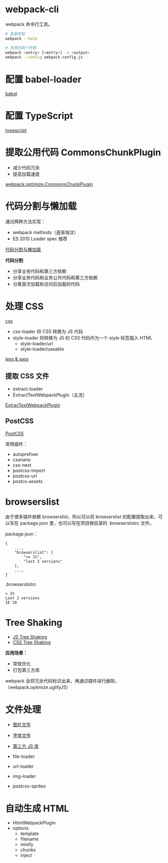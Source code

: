 # webpack-cli

webpack 命令行工具。

```sh
# 查看帮助
webpack --help

# 常用的两个参数
webpack <entry> [<entry>] -o <output>
webpack --config webpack.config.js
```

# 配置 babel-loader

[babel](./babel/babel.md)

# 配置 TypeScript

[typescript](./typescript/typescript.md)

# 提取公用代码 CommonsChunkPlugin

* 减少代码冗余
* 提高加载速度

[webpack.optimize.CommonsChunkPlugin](./webpack.optimize/CommonsChunkPlugin.md)

# 代码分割与懒加载

通过两种方法实现：

* webpack methods（逐渐淘汰）
* ES 2015 Loader spec 推荐

[代码分割与懒加载](./代码分割与懒加载/代码分割与懒加载.md)

**代码分割**

* 分享业务代码和第三方依赖
* 分享业务代码和业务公共代码和第三方依赖
* 分离首次加载和访问后加载的代码

# 处理 CSS

[css](./css/css.md)

* css-loader 将 CSS 转换为 JS 代码
* style-loader 将转换为 JS 的 CSS 代码作为一个 style 标签插入 HTML
  * style-loader/url
  * style-loader/useable

[less & sass](./css/less_sass.md)

## 提取 CSS 文件

* extract-loader
* ExtractTextWebpackPlugin（主流）

[ExtracTextWebpackPlugin](./css/ExtracTextWebpackPlugin.md)

## PostCSS

[PostCSS](./css/postcss.md)

常用插件：

* autoprefixer
* cssnano
* css-next
* postcss-import
* postcss-url
* postcs-assets

# browserslist

由于很多插件依赖 browserslist，所以可以将 browserslist 的配置提取出来，可以写在 package.json 里，也可以写在项目根目录的 .browserslistrc 文件。

package.json：

```
{
    ...,
    "browserslist": [
        ">= 1%",
        "last 2 versions"
    ],
    ...,
}
```

.browserslistrc

```plain
> 1%
Last 2 versions
IE 10
```

# Tree Shaking

* [JS Tree Shaking](./Tree-Shaking/js-treeshaking.md)
* [CSS Tree Shaking](./Tree-Shaking/css-treeshaking.md)

**应用场景：**

* 常规优化
* 打包第三方库

webpack 会将冗余代码标识出来，再通过插件进行删除。（webpack.optimize.uglifyJS）

# 文件处理

* [图片文件](./文件处理/图片处理.md)
* [字体文件](./文件处理/字体文件.md)
* [第三方 JS 库](./文件处理/第三方JS库.md)



* file-loader
* url-loader
* img-loader
* postcss-sprites

# 自动生成 HTML

* HtmlWebpackPlugin
* options
    * template
    * filename
    * minify
    * chunks
    * inject
